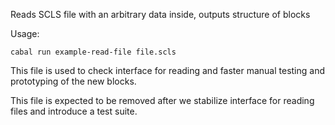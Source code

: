 Reads SCLS file with an arbitrary data inside, outputs structure of blocks

Usage:

```
cabal run example-read-file file.scls
```

This file is used to check interface for reading and faster manual testing
and prototyping of the new blocks.

This file is expected to be removed after we stabilize interface for reading
files and introduce a test suite.